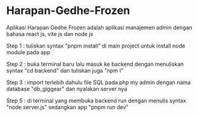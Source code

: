 # Harapan-Gedhe-Frozen
Aplikasi Harapan Gedhe Frozen adalah aplikasi manajemen admin dengan bahasa react js, vite js dan node js

Step 1 :
tuliskan syntax "pnpm install" di main project untuk install node module pada app

Step 2 :
buka terminal baru lalu masuk ke backend dengan menuliskan syntax "cd backend" dan tuliskan juga "npm i"

Step 3 :
import terlebih dahulu file SQL pada php my admin dengan nama database "db_giggear" dan nyalakan server nya

Step 5 :
di terminal yang membuka backend run dengan menulis syntax "node server.js" sedangkan app "pnpm run dev"

